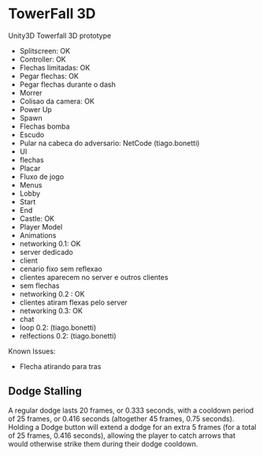 # TowerFall 3D
Unity3D Towerfall 3D prototype

- Splitscreen: OK
- Controller: OK
- Flechas limitadas: OK
- Pegar flechas: OK
- Pegar flechas durante o dash
- Morrer
- Colisao da camera: OK
- Power Up
 - Spawn
 - Flechas bomba
 - Escudo
- Pular na cabeca do adversario: NetCode (tiago.bonetti)
- UI
 - flechas
 - Placar 
- Fluxo de jogo
 - Menus
 - Lobby
 - Start
 - End
- Castle: OK
- Player Model
 - Animations
- networking 0.1: OK
 - server dedicado
 - client
 - cenario fixo sem reflexao
 - clientes aparecem no server e outros clientes
 - sem flechas
- networking 0.2 : OK
 - clientes atiram flexas pelo server
- networking 0.3: OK
 - chat
- loop 0.2: (tiago.bonetti)
- relfections 0.2: (tiago.bonetti)

 Known Issues:
 - Flecha atirando para tras


## Dodge Stalling

A regular dodge lasts 20 frames, or 0.333 seconds, with a cooldown period of 25 frames, or 0.416
seconds (altogether 45 frames, 0.75 seconds). Holding a Dodge button will extend a dodge for an
extra 5 frames (for a total of 25 frames, 0.416 seconds), allowing the player to catch arrows that
would otherwise strike them during their dodge cooldown. 

	




